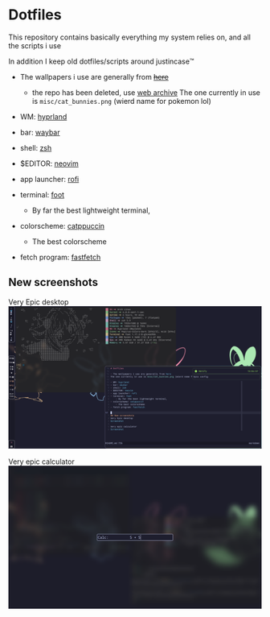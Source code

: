 # Dotfiles

This repository contains basically everything my system relies on, and all the scripts i use

In addition I keep old dotfiles/scripts around justincase™️

- The wallpapers i use are generally from <del>[here](https://github.com/Gingeh/wallpapers)</del>
    - the repo has been deleted, use [web archive](https://cloud/wallpapers-mirror/)
The one currently in use is `misc/cat_bunnies.png` (wierd name for pokemon lol)

- WM: [hyprland](https://github.com/hyprwm/Hyprland)
- bar: [waybar](https://github.com/Alexays/Waybar/)
- shell: [zsh](https://www.zsh.org/)
- $EDITOR: [neovim](https://neovim.io)
- app launcher: [rofi](https://github.com/DaveDavenport/rofi)
- terminal: [foot](https://codeberg.org/dnkl/foot)
    - By far the best lightweight terminal,
- colorscheme: [catppuccin](https://github.com/catppuccin/catppuccin)
    - The best colorscheme
- fetch program: [fastfetch](https://github.com/fastfetch-cli/fastfetch)

## New screenshots
Very Epic desktop
![Screenshot](./Pictures/system-images/dotfiles4.png)

Very epic calculator
![Screenshot](./Pictures/system-images/dotfiles-calc.png)
